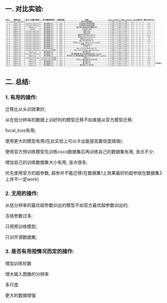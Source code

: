 ## 一. 对比实验:

![](assets/contrast_experiment.jpg)

## 二. 总结:

### 1. 有用的操作:

迁移比从头训效果好; 

从在低分辨率的数据上训好的的模型迁移不如直接从官方模型迁移;

focal_loss有用;

使用更大的模型有用(在此实验上可以卡出能提高置信度阈值);

使用官方预训练模型先训练coco数据集后再训练自己的数据集有用, 涨点不少;

增加自己的训练数据集大小有用, 涨点很多;

优先使用官方的超参数, 超参并不能迁移(在数据集1上效果最好的超参放在数据集2上并不一定work)

### 2. 无用的操作:

从低分辨率的最优超参数训出的模型不如官方最优超参数训出的;

冻结参数过多;

只用预训练模型;

只训开源数据集;

### 3. 是否有用视情况而定的操作:

增加训练轮数

增大输入图像的分辨率

多尺度

更大的数据增强
